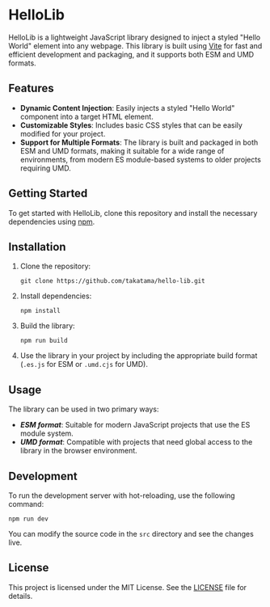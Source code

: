 # HelloLib

HelloLib is a lightweight JavaScript library designed to inject a styled "Hello World" element into any webpage. This library is built using [Vite](https://vitejs.dev/) for fast and efficient development and packaging, and it supports both ESM and UMD formats.

## Features

- **Dynamic Content Injection**: Easily injects a styled "Hello World" component into a target HTML element.
- **Customizable Styles**: Includes basic CSS styles that can be easily modified for your project.
- **Support for Multiple Formats**: The library is built and packaged in both ESM and UMD formats, making it suitable for a wide range of environments, from modern ES module-based systems to older projects requiring UMD.

## Getting Started

To get started with HelloLib, clone this repository and install the necessary dependencies using [npm](https://www.npmjs.com/).

## Installation

1. Clone the repository:

   ```console
   git clone https://github.com/takatama/hello-lib.git
   ```

2. Install dependencies:

   ```console
   npm install
   ```

3. Build the library:

   ```console
   npm run build
   ```

4. Use the library in your project by including the appropriate build format (`.es.js` for ESM or `.umd.cjs` for UMD).

## Usage

The library can be used in two primary ways:

- **_ESM format_**: Suitable for modern JavaScript projects that use the ES module system.
- **_UMD format_**: Compatible with projects that need global access to the library in the browser environment.

## Development

To run the development server with hot-reloading, use the following command:

```console
npm run dev
```

You can modify the source code in the `src` directory and see the changes live.

## License

This project is licensed under the MIT License. See the [LICENSE](./LICENSE) file for details.
